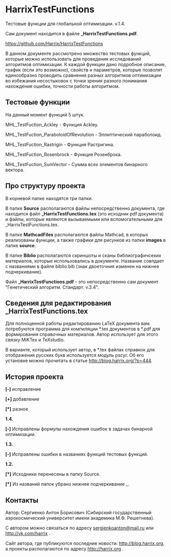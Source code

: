 HarrixTestFunctions
===================

Тестовые функции для глобальной оптимизации. v.1.4.

Сам документ находится в файле **_HarrixTestFunctions.pdf**.

https://github.com/Harrix/HarrixTestFunctions

В данном документе рассмотрено множество тестовых функций, которые можно использовать для проведения исследований алгоритмов оптимизации. К каждой функции дано подробное описание, график (если это возможно), свойств и параметров, которые позволят единообразно проводить сравнения разных алгоритмов оптимизации во избежания несостыковок с точки зрения разного понимания нахождения ошибки, точности работы алгоритмом.

Тестовые функции
---------------

На данный момент функций 5 штук.

MHL_TestFuction_Ackley - Функция Ackley.

MHL_TestFuction_ParaboloidOfRevolution - Эллиптический параболоид.

MHL_TestFuction_Rastrigin - Функция Растригина.

MHL_TestFuction_Rosenbrock - Функция Розенброка.

MHL_TestFuction_SumVector - Сумма всех элементов бинарного вектора.

Про структуру проекта
---------------

В корневой папке находятся три папки. 

В папке **Source** располагаются файлы непосредственно документа, где находится файл **_HarrixTestFunctions.tex** (это исходник pdf документа) и файлы, которые являются вызываемыми или вспомогательными для _HarrixTestFunctions.tex.

В папке **MathcadFiles** располагаются файлы Mathcad, в которых реализованы функции, а также графики для рисунков из папки **images** в папке **source**. 

В папке **Biblio** располагаются скриншоты и сканы библиографичсеких материалов, которые использовались в документе. Название совпдает с названиями в файле biblio.bib (знак двоеточния изменен на нижнее подчеркивание).

Файл **_HarrixTestFunctions.pdf** - это непосредственно сам документ "Генетический алгоритм. Стандарт. v.3.4".

Сведения для редактирования _HarrixTestFunctions.tex
---------------

Для полноценной работы редактированию LaTeX документа вам потребуются программа для компиляции *.tex документов в *.pdf для формирования справочных материалов. Автор использует для этого связку MiKTex и TeXstudio. 

В варианте, который использует автор, в *.tex файлах справкок для отображения русских букв используется модуль pscyr. Об его установке можно прочитать в статье http://blog.harrix.org/?p=444.

История проекта
---------------

**[-]** исправление

**[+]** добавление

**[*]** разное

**1.4.**

**[-]** Исправлены формулы нахождения ошибок в задачах бинарной оптимизации.

**1.3.**

**[-]** Исправлены ошибки в названиях функций тестовых функций.

**1.2.**

**[*]** Исходники перенесены в папку Source.

**[*]** Из названий папок убрано нижнее подчеркивание _.

Контакты
---------------

Автор: Сергиенко Антон Борисович (Сибирский государственный аэрокосмический университет имени академика М.Ф. Решетнева).

С автором можно связаться по адресу sergienkoanton@mail.ru или  http://vk.com/harrix .

Сайт автора, где публикуются последние новости: http://blog.harrix.org, а проекты располагаются по адресу http://harrix.org .
